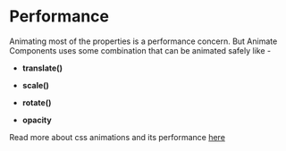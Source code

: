 # Performance

Animating most of the properties is a performance concern. But Animate Components uses some combination that can be animated safely like - 

* **translate()**

* **scale()**

* **rotate()**

* **opacity**


Read more about css animations and its performance [here](https://css-tricks.com/almanac/properties/a/animation/)
